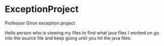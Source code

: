 # ExceptionProject
Professor Giron exception project

Hello person who is viewing my files
to find what java files I worked on go into the source file and keep going until you hit the java files. 
